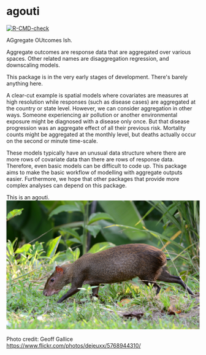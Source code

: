 

agouti
======

<!-- badges: start -->
[![R-CMD-check](https://github.com/timcdlucas/agouti/workflows/R-CMD-check/badge.svg)](https://github.com/timcdlucas/agouti/actions)
<!-- badges: end -->


AGgregate OUtcomes Ish. 

Aggregate outcomes are response data that are aggregated over various spaces. 
Other related names are disaggregation regression, and downscaling models.

This package is in the very early stages of development. There's barely anything here.

A clear-cut example is spatial models where covariates are measures at high resolution while responses (such as disease cases) are aggregated at the country or state level.
However, we can consider aggregation in other ways. 
Someone experiencing air pollution or another environmental exposure might be diagnosed with a disease only once. But that disease progression was an aggregate effect of all their previous risk.
Mortality counts might be aggregated at the monthly level, but deaths actually occur on the second or minute time-scale.

These models typically have an unusual data structure where there are more rows of covariate data than there are rows of response data. 
Therefore, even basic models can be difficult to code up. 
This package aims to make the basic workflow of modelling with aggregate outputs easier.
Furthermore, we hope that other packages that provide more complex analyses can depend on this package.




This is an agouti.
    ![A photo of an agouti](man/figures/agouti.jpg)

Photo credit: Geoff Gallice
https://www.flickr.com/photos/dejeuxx/5768944310/
